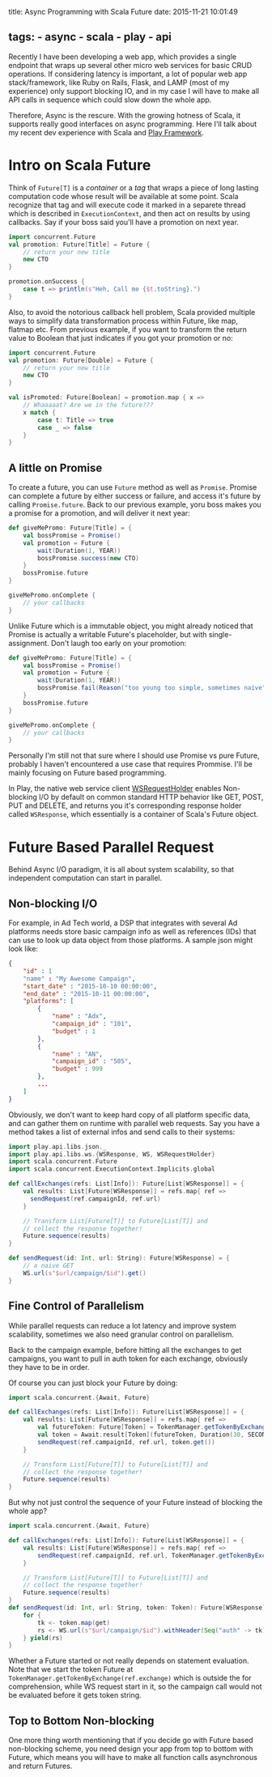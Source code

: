 title: Async Programming with Scala Future
date: 2015-11-21 10:01:49
<!-- published: false -->
tags: 
	- async
	- scala
	- play
	- api
---
Recently I have been developing a web app, which provides a single endpoint that wraps up several other micro web services for basic CRUD operations. If considering latency is important, a lot of popular web app stack/framework, like Ruby on Rails, Flask, and LAMP (most of my experience) only support blocking IO, and in my case I will have to make all API calls in sequence which could slow down the whole app.

Therefore, Async is the rescure. With the growing hotness of Scala, it supports really good interfaces on async programming. Here I'll talk about my recent dev experience with Scala and [Play Framework](https://www.playframework.com).

<!-- more -->

# Intro on Scala Future
Think of `Future[T]` is a *container* or a *tag* that wraps a piece of long lasting computation code whose result will be available at some point. Scala recognize that tag and will execute code it marked in a separete thread which is described in `ExecutionContext`, and then act on results by using callbacks. Say if your boss said you'll have a promotion on next year.
```scala Scala Future Example
import concurrent.Future
val promotion: Future[Title] = Future { 
	// return your new title
	new CTO
}

promotion.onSuccess {
	case t => println(s"Heh, Call me {$t.toString}.")
}
```

Also, to avoid the notorious callback hell problem, Scala provided multiple ways to simplify data transformation process within Future, like map, flatmap etc. From previous example, if you want to transform the return value to Boolean that just indicates if you got your promotion or no:
```scala Transform Future
import concurrent.Future
val promotion: Future[Double] = Future { 
	// return your new title
	new CTO
}

val isPromoted: Future[Boolean] = promotion.map { x =>
	// Whaaaaat? Are we in the future???
	x match {
		case t: Title => true
		case _ => false
	}
}
```
## A little on Promise
To create a future, you can use `Future` method as well as `Promise`. Promise can complete a future by either success or failure, and access it's future by calling `Promise.future`. Back to our previous example, yoru boss makes you a promise for a promotion, and will deliver it next year:
```scala Promise Example
def giveMePromo: Future[Title] = {
	val bossPromise = Promise()
	val promotion = Future {
		wait(Duration(1, YEAR))
		bossPromise.success(new CTO)
	}
	bossPromise.future
}

giveMePromo.onComplete {
	// your callbacks
}
```

Unlike Future which is a immutable object, you might already noticed that Promise is actually a writable Future's placeholder, but with single-assignment. Don't laugh too early on your promotion:
```scala Break Promise Like A BOSS
def giveMePromo: Future[Title] = {
	val bossPromise = Promise()
	val promotion = Future {
		wait(Duration(1, YEAR))
		bossPromise.fail(Reason("too young too simple, sometimes naive"))
	}
	bossPromise.future
}

giveMePromo.onComplete {
	// your callbacks
}
```

Personally I'm still not that sure where I should use Promise vs pure Future, probably I haven't encountered a use case that requires Prommise. I'll be mainly focusing on Future based programming.

In Play, the native web service client [WSRequestHolder](https://www.playframework.com/documentation/2.3.x/ScalaWS) enables Non-blocking I/O by default on common standard HTTP behavior like GET, POST, PUT and DELETE, and returns you it's corresponding response holder called `WSResponse`, which essentially is a container of Scala's Future object.

# Future Based Parallel Request
Behind Async I/O paradigm, it is all about system scalability, so that independent computation can start in parallel.

## Non-blocking I/O
For example, in Ad Tech world, a DSP that integrates with several Ad platforms needs store basic campaign info as well as references (IDs) that can use to look up data object from those platforms. A sample json might look like:

```json App Object
{
	"id" : 1
	"name" : "My Awesome Campaign",
	"start_date" : "2015-10-10 00:00:00",
	"end_date" : "2015-10-11 00:00:00",
	"platforms": [
		{
			"name" : "Adx",
			"campaign_id" : "101",
			"budget" : 1
		},
		{
			"name" : "AN",
			"campaign_id" : "505",
			"budget" : 999
		},
		...
	]
}
```
Obviously, we don't want to keep hard copy of all platform specific data, and can gather them on runtime with parallel web requests. Say you have a method takes a list of external infos and send calls to their systems:
```scala Scaling Web Requests
import play.api.libs.json._
import play.api.libs.ws.{WSResponse, WS, WSRequestHolder}
import scala.concurrent.Future
import scala.concurrent.ExecutionContext.Implicits.global

def callExchanges(refs: List[Info]): Future[List[WSResponse]] = {
	val results: List[Future[WSResponse]] = refs.map{ ref =>
	  sendRequest(ref.campaignId, ref.url)
	}

	// Transform List[Future[T]] to Future[List[T]] and 
	// collect the response together!
	Future.sequence(results)
}

def sendRequest(id: Int, url: String): Future[WSResponse] = {
	// a naive GET
	WS.url(s"$url/campaign/$id").get()
}

```

## Fine Control of Parallelism
While parallel requests can reduce a lot latency and improve system scalability, sometimes we also need granular control on parallelism.

Back to the campaign example, before hitting all the exchanges to get campaigns, you want to pull in auth token for each exchange, obviously they have to be in order.

Of course you can just block your Future by doing:
```scala Blocking Future
import scala.concurrent.{Await, Future}

def callExchanges(refs: List[Info]): Future[List[WSResponse]] = {
	val results: List[Future[WSResponse]] = refs.map{ ref =>
		val futureToken: Future[Token] = TokenManager.getTokenByExchange(ref.exchange)
		val token = Await.result[Token](futureToken, Duration(30, SECONDS))
		sendRequest(ref.campaignId, ref.url, token.get())
	}

	// Transform List[Future[T]] to Future[List[T]] and 
	// collect the response together!
	Future.sequence(results)
}
```
But why not just control the sequence of your Future instead of blocking the whole app?
```scala Sequencing Future
import scala.concurrent.{Await, Future}

def callExchanges(refs: List[Info]): Future[List[WSResponse]] = {
	val results: List[Future[WSResponse]] = refs.map{ ref =>
		sendRequest(ref.campaignId, ref.url, TokenManager.getTokenByExchange(ref.exchange))
	}

	// Transform List[Future[T]] to Future[List[T]] and 
	// collect the response together!
	Future.sequence(results)
}
def sendRequest(id: Int, url: String, token: Token): Future[WSResponse] = {
	for {
		tk <- token.map(get)
		rs <- WS.url(s"$url/campaign/$id").withHeader(Seq("auth" -> tk)).get()
	} yield(rs)
}
```
Whether a Future started or not really depends on statement evaluation. Note that we start the token Future at `TokenManager.getTokenByExchange(ref.exchange)` which is outside the for comprehension, while WS request start in it, so the campaign call would not be evaluated before it gets token string.

## Top to Bottom Non-blocking
One more thing worth mentioning that if you decide go with Future based non-blocking scheme, you need design your app from top to bottom with Future, which means you will have to make all function calls asynchronous and return Futures.

